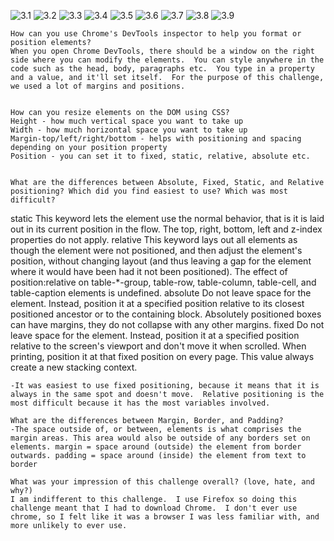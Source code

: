 ![3.1](imgs/3.1.jpg)
![3.2](imgs/3.2.jpg)
![3.3](imgs/3.3.jpg)
![3.4](imgs/3.4.jpg)
![3.5](imgs/3.5.jpg)
![3.6](imgs/3.6.jpg)
![3.7](imgs/3.7.jpg)
![3.8](imgs/3.8.jpg)
![3.9](imgs/3.9.jpg)    


    How can you use Chrome's DevTools inspector to help you format or position elements?
    When you open Chrome DevTools, there should be a window on the right side where you can modify the elements.  You can style anywhere in the code such as the head, body, paragraphs etc.  You type in a property and a value, and it'll set itself.  For the purpose of this challenge, we used a lot of margins and positions.


    How can you resize elements on the DOM using CSS?
    Height - how much vertical space you want to take up
    Width - how much horizontal space you want to take up
    Margin-top/left/right/bottom - helps with positioning and spacing depending on your position property
    Position - you can set it to fixed, static, relative, absolute etc.


    What are the differences between Absolute, Fixed, Static, and Relative positioning? Which did you find easiest to use? Which was most difficult?

static
    This keyword lets the element use the normal behavior, that is it is laid out in its current position in the flow.  The top, right, bottom, left and z-index properties do not apply.
relative
    This keyword lays out all elements as though the element were not positioned, and then adjust the element's position, without changing layout (and thus leaving a gap for the element where it would have been had it not been positioned). The effect of position:relative on table-*-group, table-row, table-column, table-cell, and table-caption elements is undefined.
absolute
    Do not leave space for the element. Instead, position it at a specified position relative to its closest positioned ancestor or to the containing block. Absolutely positioned boxes can have margins, they do not collapse with any other margins.
fixed
    Do not leave space for the element. Instead, position it at a specified position relative to the screen's viewport and don't move it when scrolled. When printing, position it at that fixed position on every page. This value always create a new stacking context. 

    -It was easiest to use fixed positioning, because it means that it is always in the same spot and doesn't move.  Relative positioning is the most difficult because it has the most variables involved.

    What are the differences between Margin, Border, and Padding?
    -The space outside of, or between, elements is what comprises the margin areas. This area would also be outside of any borders set on elements. margin = space around (outside) the element from border outwards. padding = space around (inside) the element from text to border

    What was your impression of this challenge overall? (love, hate, and why?)
    I am indifferent to this challenge.  I use Firefox so doing this challenge meant that I had to download Chrome.  I don't ever use chrome, so I felt like it was a browser I was less familiar with, and more unlikely to ever use.
